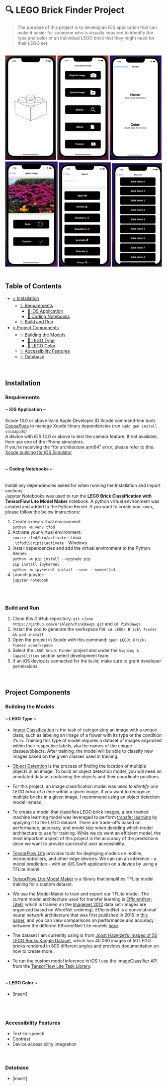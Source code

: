 # :mag:  LEGO Brick Finder Project

>The purpose of this project is to develop an iOS application that can make it easier for someone who is visually impaired to identify the type and color of an individual LEGO brick that they might need for their LEGO set.
<br /> <br />

![image](https://github.com/oriAleph/PinkDawgs/blob/main/demo.png)
<br /> <br />

## Table of Contents

- [:star: Installation](#installation)
  - [:sparkles: Requirements](#requirements)
    - [:cherry_blossom: iOS Application](#ios-application)
    - [:cherry_blossom: Coding Notebooks](#coding-notebooks)
  - [:sparkles: Build and Run](#build-and-run)
- [:star: Project Components](#project-components)
  - [:sparkles: Building the Models](#building-the-models)
    - [:hibiscus: LEGO Type](#lego-type)
    - [:hibiscus: LEGO Color](#lego-color)
  - [:sparkles: Accessibility Features](#accessibility-features)
  - [:sparkles: Database](#database)
<br /> <br /> <br />

## Installation
### Requirements

#### ~ iOS Application ~
Xcode 13.0 or above
Valid Apple Developer ID
Xcode command-line tools 
[CocoaPods](https://guides.cocoapods.org/using/getting-started.html) to manage Xcode library dependencies (run `sudo gem install cocoapods`)
<br /> A device with iOS 12.0 or above to test the camera feature. If not available, then use one of the iPhone simulators.
<br /> If you’re receiving the “for architecture arm64” error, please refer to this: [Xcode building for iOS Simulator](https://stackoverflow.com/questions/63607158/xcode-building-for-ios-simulator-but-linking-in-an-object-file-built-for-ios-f)
<br /> <br />

#### ~ Coding Notebooks ~
<br /> Install any dependencies asked for when running the Installation and Import sections
<br /> Jupyter Notebooks was used to run the **LEGO Brick Classification with TensorFlow Lite Model Maker** notebook. A python virtual environment was created and added to the Python Kernel. If you want to create your own, please follow the below instructions:
  1. Create a new virtual environment: 
  <br /> `python -m venv tfod`
  2. Activate your virtual environment: 
  <br /> `source tfod/bin/activate` - Linux 
  <br /> `.\tfod\Scripts\activate` - Windows
  3. Install dependencies and add the virtual environment to the Python Kernel: 
  <br /> `python -m pip install --upgrade pip` 
  <br /> `pip install ipykernel` 
  <br /> `python -m ipykernel install --user --name=tfod`
  4. Launch jupyter: 
  <br /> `jupyter notebook`

<br /> <br />

### Build and Run

1. Clone this GitHub repository: `git clone https://github.com/oriAleph/PinkDawgs.git` and `cd PinkDawgs`
2. Install the pod to generate the workspace file: `cd LEGO\ Brick\ Finder && pod install`
3. Open the project in Xcode with this command: `open LEGO\ Brick\ Finder.xcworkspace`
4. Select the `LEGO Brick Finder` project and under the `Signing & Capabilities` section select development team.
5. If an iOS device is connected for the build, make sure to grant developer permissions.
<br /> <br /> <br />

## Project Components

### Building the Models

#### ~ LEGO Type ~

* [Image Classification](https://www.tensorflow.org/lite/examples/image_classification/overview) is the task of categorizing an image with a unique class, such as labeling an image of a flower with its type or the condition it’s in. Training this type of model requires a dataset of images organized within their respective labels, aka the names of the unique classes/objects. After training, the model will be able to classify new images based on the given classes used in training. 

* [Object Detection](https://machinelearningmastery.com/object-recognition-with-deep-learning/) is the process of finding the location of multiple objects in an image. To build an object detection model, you will need an annotated dataset containing the objects and their coordinate positions. 

* For this project, an image classification model was used *to identify one LEGO brick at a time* within a given image. If you want to recognize multiple bricks in a given image, I recommend using an object detection model instead.

* To create a model that classifies LEGO brick images, a pre-trained machine learning model was leveraged to perform [transfer learning](https://machinelearningmastery.com/how-to-use-transfer-learning-when-developing-convolutional-neural-network-models/) by applying it to the LEGO dataset. There are trade-offs based on performance, accuracy, and model size when deciding which model architecture to use for training. While we do want an efficient model, the most important aspect of this project is the accuracy of the predictions since we want to provide successful user accessibility.

* [TensorFlow Lite](https://www.tensorflow.org/lite/guide) provides tools for deploying models on mobile, microcontrollers, and other edge devices. We can run an inference - a model prediction - with an iOS Swift application on a device by using a TFLite model. 

* [TensorFlow Lite Model Maker](https://www.tensorflow.org/lite/models/modify/model_maker) is a library that simplifies TFLite model training for a custom dataset.

* We use the Model Maker to train and export our TFLite model. The current model architecture used for transfer learning is [EfficientNet-Lite0](https://tfhub.dev/tensorflow/efficientnet/lite0/classification/2), which is trained on the [Imagenet 2012](https://www.tensorflow.org/datasets/catalog/imagenet2012) data set (images are organized based on WordNet ordering). EfficientNet is a convolutional neural network architecture that was first published in 2019 in [this paper](https://arxiv.org/abs/1905.11946), and you can view comparisons on performance and accuracy between the different EfficientNet-Lite models [here](https://github.com/tensorflow/tpu/blob/master/models/official/efficientnet/lite/README.md). 

* The dataset I am currently using is from [Joost Hazelzet’s Images of 50 LEGO Bricks Kaggle Dataset](https://www.kaggle.com/datasets/joosthazelzet/lego-brick-images), which has 40,000 images of 50 LEGO bricks rendered in 800 different angles and provides documentation on how to create more. 

* To run the custom model inference in iOS I use the [ImageClassifier API](https://www.tensorflow.org/lite/inference_with_metadata/task_library/image_classifier) from the [TensorFlow Lite Task Library](https://www.tensorflow.org/lite/inference_with_metadata/task_library/overview).
<br /> <br />

#### ~ LEGO Color ~

* [insert]
<br /> <br /> <br /> <br /> 

### Accessibility Features

* Text-to-speech
* Contrast
* Device accessibility integration 
<br /> <br />  <br />

### Database

* [insert]
<br /> <br /> <br />
